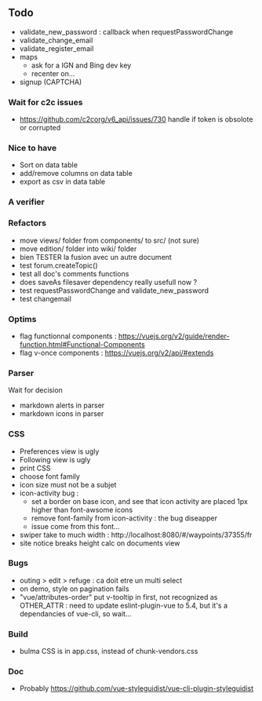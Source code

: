 

## Todo

* validate_new_password : callback when requestPasswordChange
* validate_change_email
* validate_register_email
* maps
    * ask for a IGN and Bing dev key
    * recenter on...
* signup (CAPTCHA)

### Wait for c2c issues

* https://github.com/c2corg/v6_api/issues/730
  handle if token is obsolote or corrupted

### Nice to have

* Sort on data table
* add/remove columns on data table
* export as csv in data table

### A verifier

### Refactors

* move views/ folder from components/ to src/ (not sure)
* move edition/ folder into wiki/ folder
* bien TESTER la fusion avec un autre document
* test forum.createTopic()
* test all doc's comments functions
* does saveAs filesaver dependency really usefull now ?
* test requestPasswordChange and validate_new_password
* test changemail

### Optims

* flag functionnal components : https://vuejs.org/v2/guide/render-function.html#Functional-Components
* flag v-once components : https://vuejs.org/v2/api/#extends

### Parser

Wait for decision

* markdown alerts in parser
* markdown icons in parser

### CSS

* Preferences view is ugly
* Following view is ugly
* print CSS
* choose font family
* icon size must not be a subjet
* icon-activity bug :
  * set a border on base icon, and see that icon activity are placed 1px higher
    than font-awsome icons
  * remove font-family from icon-activity : the bug diseapper
  * issue come from this font...
* swiper take to much width : http://localhost:8080/#/waypoints/37355/fr
* site notice breaks height calc on documents view

### Bugs
* outing > edit > refuge : ca doit etre un multi select
* on demo, style on pagination fails
* "vue/attributes-order" put v-tooltip in first, not recognized as OTHER_ATTR :
     need to update eslint-plugin-vue to 5.4, but it's a dependancies of vue-cli, so wait...

### Build

* bulma CSS is in app.css, instead of chunk-vendors.css

### Doc

* Probably https://github.com/vue-styleguidist/vue-cli-plugin-styleguidist
